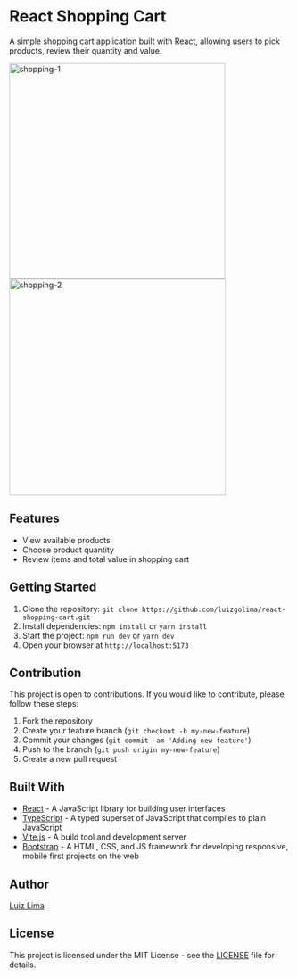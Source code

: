 # React Shopping Cart

A simple shopping cart application built with React, allowing users to pick products, review their quantity and value.

<img width="387" alt="shopping-1" src="https://user-images.githubusercontent.com/110183537/215804022-a2aadd75-f796-4718-9f2d-5c2cf1d72f42.png">
<img width="388" alt="shopping-2" src="https://user-images.githubusercontent.com/110183537/215804050-30347d86-aa8a-453f-bc2a-ef5bd7a93da1.png">

## Features
- View available products
- Choose product quantity
- Review items and total value in shopping cart

## Getting Started

1. Clone the repository: `git clone https://github.com/luizgolima/react-shopping-cart.git`
2. Install dependencies: `npm install` or `yarn install`
3. Start the project: `npm run dev` or `yarn dev`
4. Open your browser at `http://localhost:5173`

## Contribution
This project is open to contributions. If you would like to contribute, please follow these steps:
1. Fork the repository
2. Create your feature branch (`git checkout -b my-new-feature`)
3. Commit your changes (`git commit -am 'Adding new feature'`)
4. Push to the branch (`git push origin my-new-feature`)
5. Create a new pull request

## Built With

- [React](https://reactjs.org/) - A JavaScript library for building user interfaces
- [TypeScript](https://www.typescriptlang.org/) - A typed superset of JavaScript that compiles to plain JavaScript
- [Vite.js](https://github.com/vitejs/vite) - A build tool and development server
- [Bootstrap](https://getbootstrap.com/) - A HTML, CSS, and JS framework for developing responsive, mobile first projects on the web

## Author

[Luiz Lima](https://github.com/[luizgolima])

## License

This project is licensed under the MIT License - see the [LICENSE](LICENSE) file for details.
